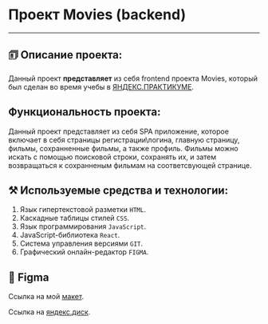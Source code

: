 # Проект Movies (backend)

---

## 🗊 Описание проекта:

Данный проект **представляет** из себя frontend проекта Movies, который был сделан во время учебы в [ЯНДЕКС.ПРАКТИКУМЕ](https://practicum.yandex.ru/ 'Я Yandex.Practicum!').

## Функциональность проекта:

Данный проект представляет из себя SPA приложение, которое включает в себя страницы регистрации\логина, главную страницу, фильмы, сохранненные фильмы, а также профиль. Фильмы можно искать с помощью поисковой строки, сохранять их, и затем возвращаться к сохранненым фильмам на соответсвующей странице.

## ⚒️ Используемые средства и технологии:

1. Язык гипертекстовой разметки `HTML`.
2. Каскадные таблицы стилей `CSS`.
3. Язык программирования `JavaScript`.
4. JavaScript-библиотека `React`.
5. Система управления версиями `GIT`.
6. Графический онлайн-редактор `FIGMA`.

## 🔗 Figma

Ссылка на мой [макет](https://www.figma.com/file/IjD7nyn0T17kzxUK4FjOAs/Diplom?type=design&node-id=891%3A3857&t=PMvfkcHxPHd31Xse-1).

Ссылка на [яндекс.диск](https://disk.yandex.ru/d/jqOLzERl3Du08A).
